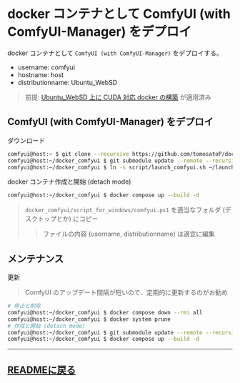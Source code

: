 # docker コンテナとして ComfyUI (with ComfyUI-Manager) をデプロイ
docker コンテナとして `ComfyUI (with ComfyUI-Manager)` をデプロイする。
- username: comfyui
- hostname: host
- distributionname: Ubuntu_WebSD
> 前提: [Ubuntu_WebSD 上に CUDA 対応 docker の構築](docker_CUDA.md) が適用済み

## ComfyUI (with ComfyUI-Manager) をデプロイ
ダウンロード
~~~sh
comfyui@host:~ $ git clone --recursive https://github.com/tomosatoP/docker_comfyui.git
comfyui@host:~/docker_comfyui $ git submodule update --remote --recursive
comfyui@host:~/docker_comfyui $ ln -s script/launch_comfyui.sh ~/launch_comfyui.sh
~~~

docker コンテナ作成と開始 (detach mode)
~~~sh
comfyui@host:~/docker_comfyui $ docker compose up --build -d
~~~

> `docker_comfyui/script_for_windows/comfyui.ps1` を適当なフォルダ (デスクトップとか) にコピー
>> ファイルの内容 (username, distributionname) は適宜に編集


## メンテナンス
更新
> ComfyUI のアップデート間隔が短いので、定期的に更新するのがお勧め
~~~sh
# 停止と削除
comfyui@host:~/docker_comfyui $ docker compose down --rmi all
comfyui@host:~/docker_comfyui $ docker system prune
# 作成と開始 (detach mode)
comfyui@host:~/docker_comfyui $ git submodule update --remote --recursive
comfyui@host:~/docker_comfyui $ docker compose up --build -d
~~~
---
[READMEに戻る](../README.md)
---
